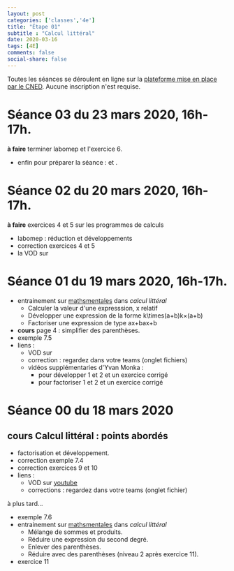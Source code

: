 ```yaml
---
layout: post 
categories: ['classes','4e']
title: "Étape 01"
subtitle : "Calcul littéral"
date: 2020-03-16
tags: [4E]
comments: false
social-share: false
---
```

Toutes les séances se déroulent en ligne sur la [plateforme mise en place par le CNED](https://eu.bbcollab.com/guest/7ff0892b6f4f418cbdc29ce8a8ea46cb). Aucune inscription n'est requise.
# Séance 03 du 23 mars 2020, 16h-17h.
**à faire** terminer labomep et l'exercice 6.
- enfin pour préparer la séance : [<i class="fab fa-youtube"></i>](https://www.youtube.com/watch?v=qEUb4IU-HiY) et [<i class="fab fa-youtube"></i>](https://youtu.be/Dy0mS7kkAD8).
 
# Séance 02 du 20 mars 2020, 16h-17h.
**à faire** exercices 4 et 5 sur les programmes de calculs
- labomep : réduction et développements
- correction exercices 4 et 5 
- la VOD sur [<i class="fab fa-youtube"></i>](https://youtu.be/2JL1E7192FE)


# Séance 01 du 19 mars 2020, 16h-17h.
- entrainement sur [mathsmentales](http://mathsmentales.net/) dans *calcul littéral*
	- Calculer la valeur d'une expresssion, x relatif
	- Développer une expression de la forme k\times(a+b)k×(a+b)
	- Factoriser une expression de type ax+bax+b 
- **cours** page 4 : simplifier des parenthèses.
- exemple 7.5
- liens :
	- VOD sur [<i class="fab fa-youtube"></i>](https://youtu.be/4_qFfFEyoAk)
	- correction : regardez dans votre teams (onglet fichiers)
	- vidéos supplémentaries d'Yvan Monka :
		- pour développer 1 [<i class="fab fa-youtube"></i>](https://youtu.be/S_ckQpWzmG8) et 2 [<i class="fab fa-youtube"></i>](https://youtu.be/URNld8xsXgM)  et un exercice corrigé [<i class="fab fa-youtube"></i>](https://youtu.be/7k5kFah3z7w)
		- pour factoriser 1 [<i class="fab fa-youtube"></i>](https://youtu.be/sr_vOR2ALhw) et 2 [<i class="fab fa-youtube"></i>](https://youtu.be/BaUpx07H0NM) et un exercice corrigé [<i class="fab fa-youtube"></i>](https://youtu.be/8NDOC54YLzg)
	
# Séance 00 du 18 mars 2020
 
## cours Calcul littéral : points abordés
- factorisation et développement.
- correction exemple 7.4
- correction exercices 9 et 10
- liens : 
	- VOD sur [youtube](https://youtu.be/SuLnajYpo8Q) 
	- corrections : regardez dans votre teams (onglet fichier) 
	
à plus tard... 
- exemple 7.6
- entrainement sur [mathsmentales](http://mathsmentales.net/) dans *calcul littéral* 
	- Mélange de sommes et produits.
	- Réduire une expression du second degré.  
	- Enlever des parenthèses.
	- Réduire avec des parenthèses (niveau 2 après exercice 11).
- exercice 11


